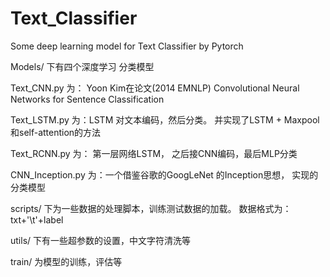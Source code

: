 # Text_Classifier
Some deep learning model for Text Classifier by Pytorch


Models/ 下有四个深度学习 分类模型

Text_CNN.py 为： Yoon Kim在论文(2014 EMNLP) Convolutional Neural Networks for Sentence Classification

Text_LSTM.py 为：LSTM 对文本编码，然后分类。 并实现了LSTM +  Maxpool和self-attention的方法

Text_RCNN.py 为： 第一层网络LSTM， 之后接CNN编码，最后MLP分类

CNN_Inception.py 为：一个借鉴谷歌的GoogLeNet 的Inception思想， 实现的分类模型


scripts/ 下为一些数据的处理脚本，训练测试数据的加载。 数据格式为：txt+'\t'+label


utils/ 下有一些超参数的设置，中文字符清洗等


train/ 为模型的训练，评估等
